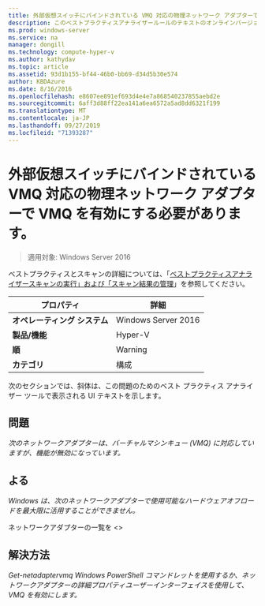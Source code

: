 ```yaml
---
title: 外部仮想スイッチにバインドされている VMQ 対応の物理ネットワーク アダプターで VMQ を有効にする必要があります。
description: このベストプラクティスアナライザールールのテキストのオンラインバージョン。
ms.prod: windows-server
ms.service: na
manager: dongill
ms.technology: compute-hyper-v
ms.author: kathydav
ms.topic: article
ms.assetid: 93d1b155-bf44-46b0-bb69-d34d5b30e574
author: KBDAzure
ms.date: 8/16/2016
ms.openlocfilehash: e8607ee891ef693d4e4e7a868540237855aebd2e
ms.sourcegitcommit: 6aff3d88ff22ea141a6ea6572a5ad8dd6321f199
ms.translationtype: MT
ms.contentlocale: ja-JP
ms.lasthandoff: 09/27/2019
ms.locfileid: "71393287"
---
```

# <a name="vmq-should-be-enabled-on-vmq-capable-physical-network-adapters-bound-to-an-external-virtual-switch"></a>外部仮想スイッチにバインドされている VMQ 対応の物理ネットワーク アダプターで VMQ を有効にする必要があります。

>適用対象: Windows Server 2016

ベストプラクティスとスキャンの詳細については、「[ベストプラクティスアナライザースキャンの実行」および「スキャン結果の管理](https://go.microsoft.com/fwlink/p/?LinkID=223177)」を参照してください。  
  
|プロパティ|詳細|  
|-|-|  
|**オペレーティング システム**|Windows Server 2016|  
|**製品/機能**|Hyper-V|  
|**順**|Warning|  
|**カテゴリ**|構成|  
  
次のセクションでは、斜体は、この問題のためのベスト プラクティス アナライザー ツールで表示される UI テキストを示します。  
  
## <a name="issue"></a>**問題**  
*次のネットワークアダプターは、バーチャルマシンキュー (VMQ) に対応していますが、機能が無効になっています。*  
  
## <a name="impact"></a>**よる**  
*Windows は、次のネットワークアダプターで使用可能なハードウェアオフロードを最大限に活用することができません。*  
  
ネットワークアダプターの一覧を \<>  
  
## <a name="resolution"></a>**解決方法**  
*Get-netadaptervmq Windows PowerShell コマンドレットを使用するか、ネットワークアダプターの詳細プロパティユーザーインターフェイスを使用して、VMQ を有効にします。*  
  


